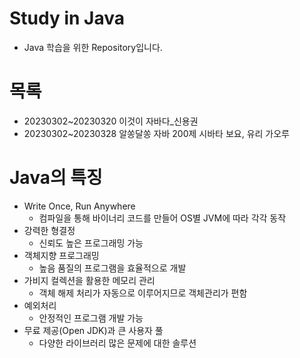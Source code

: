 # Study in Java
- Java 학습을 위한 Repository입니다.
# 목록
- 20230302~20230320 이것이 자바다_신용권
- 20230302~20230328 알쏭달쏭 자바 200제 시바타 보요, 유리 가오루

# Java의 특징
- Write Once, Run Anywhere
    - 컴파일을 통해 바이너리 코드를 만들어 OS별 JVM에 따라 각각 동작
- 강력한 형결정
    - 신뢰도 높은 프로그래밍 가능
- 객체지향 프로그래밍
    - 높음 품질의 프로그램을 효율적으로 개발
- 가비지 컬렉션을 활용한 메모리 관리
    - 객체 해제 처리가 자동으로 이루어지므로 객체관리가 편함
- 예외처리
    - 안정적인 프로그램 개발 가능
- 무료 제공(Open JDK)과 큰 사용자 풀
    - 다양한 라이브러리 많은 문제에 대한 솔루션
